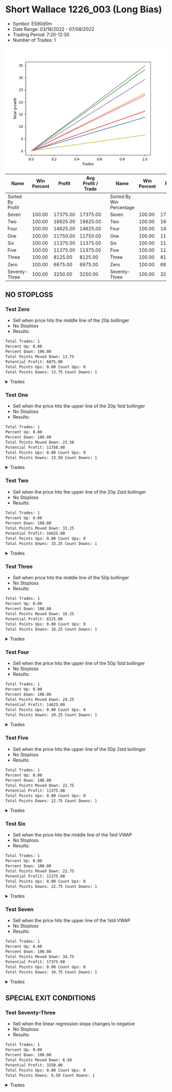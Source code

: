 # Short Wallace 1226_003 (Long Bias)
- Symbol: ES90d5m
- Date Range: 03/18/2022 - 07/08/2022
- Trading Period: 7:20-12:30
- Number of Trades: 1

![Plot](ShortWallace1226_003ES90d5m(LongBias).png)

| Name | Win Percent | Profit | Avg Profit / Trade |     | Name | Win Percent | Profit | Avg Profit / Trade |
| ---- | ----------- | ------ | ------------------ | --- | ---- | ----------- | ------ | ------------------ |
| Sorted By <br> Profit | | | | | Sorted By <br> Win Percentage ||||
| Seven | 100.00 | 17375.00 | 17375.00 |     | Seven | 100.00 | 17375.00 | 17375.00 |
| Two | 100.00 | 16625.00 | 16625.00 |     | Two | 100.00 | 16625.00 | 16625.00 |
| Four | 100.00 | 14625.00 | 14625.00 |     | Four | 100.00 | 14625.00 | 14625.00 |
| One | 100.00 | 11750.00 | 11750.00 |     | One | 100.00 | 11750.00 | 11750.00 |
| Six | 100.00 | 11375.00 | 11375.00 |     | Six | 100.00 | 11375.00 | 11375.00 |
| Five | 100.00 | 11375.00 | 11375.00 |     | Five | 100.00 | 11375.00 | 11375.00 |
| Three | 100.00 | 8125.00 | 8125.00 |     | Three | 100.00 | 8125.00 | 8125.00 |
| Zero | 100.00 | 6875.00 | 6875.00 |     | Zero | 100.00 | 6875.00 | 6875.00 |
| Seventy-Three | 100.00 | 3250.00 | 3250.00 |     | Seventy-Three | 100.00 | 3250.00 | 3250.00 |

## NO STOPLOSS

### Test Zero
* Sell when price hits the middle line of the 20p bollinger
* No Stoploss
* Results:
```
Total Trades: 1
Percent Up: 0.00
Percent Down: 100.00
Total Points Moved Down: 13.75
Potential Profit: 6875.00
Total Points Ups: 0.00 Count Ups: 0
Total Points Downs: 13.75 Count Downs: 1
```

<details><summary>Trades</summary>

<code>In: 2022-05-19 12:10:00		Out: 2022-05-19 12:18:25		Total Position Time: 08:25		Total Move Down: 13.75		Total to Date: 13.75</code> <br />


</details>

### Test One
* Sell when the price hits the upper line of the 20p 1std bollinger
* No Stoploss
* Results:
```
Total Trades: 1
Percent Up: 0.00
Percent Down: 100.00
Total Points Moved Down: 23.50
Potential Profit: 11750.00
Total Points Ups: 0.00 Count Ups: 0
Total Points Downs: 23.50 Count Downs: 1
```

<details><summary>Trades</summary>

<code>In: 2022-05-19 12:10:00		Out: 2022-05-19 12:24:50		Total Position Time: 14:50		Total Move Down: 23.50		Total to Date: 23.50</code> <br />


</details>

### Test Two
* Sell when the price hits the upper line of the 20p 2std bollinger
* No Stoploss
* Results:
```
Total Trades: 1
Percent Up: 0.00
Percent Down: 100.00
Total Points Moved Down: 33.25
Potential Profit: 16625.00
Total Points Ups: 0.00 Count Ups: 0
Total Points Downs: 33.25 Count Downs: 1
```

<details><summary>Trades</summary>

<code>In: 2022-05-19 12:10:00		Out: 2022-05-19 12:36:30		Total Position Time: 26:30		Total Move Down: 33.25		Total to Date: 33.25</code> <br />


</details>

### Test Three
* Sell when price hits the middle line of the 50p bollinger
* No Stoploss
* Results:
```
Total Trades: 1
Percent Up: 0.00
Percent Down: 100.00
Total Points Moved Down: 16.25
Potential Profit: 8125.00
Total Points Ups: 0.00 Count Ups: 0
Total Points Downs: 16.25 Count Downs: 1
```

<details><summary>Trades</summary>

<code>In: 2022-05-19 12:10:00		Out: 2022-05-19 12:21:15		Total Position Time: 11:15		Total Move Down: 16.25		Total to Date: 16.25</code> <br />


</details>

### Test Four
* Sell when the price hits the upper line of the 50p 1std bollinger
* No Stoploss
* Results:
```
Total Trades: 1
Percent Up: 0.00
Percent Down: 100.00
Total Points Moved Down: 29.25
Potential Profit: 14625.00
Total Points Ups: 0.00 Count Ups: 0
Total Points Downs: 29.25 Count Downs: 1
```

<details><summary>Trades</summary>

<code>In: 2022-05-19 12:10:00		Out: 2022-05-19 12:30:05		Total Position Time: 20:05		Total Move Down: 29.25		Total to Date: 29.25</code> <br />


</details>

### Test Five
* Sell when the price hits the upper line of the 50p 2std bollinger
* No Stoploss
* Results:
```
Total Trades: 1
Percent Up: 0.00
Percent Down: 100.00
Total Points Moved Down: 22.75
Potential Profit: 11375.00
Total Points Ups: 0.00 Count Ups: 0
Total Points Downs: 22.75 Count Downs: 1
```

<details><summary>Trades</summary>

<code>In: 2022-05-19 12:10:00		Out: 2022-05-19 12:50:00		Total Position Time: 40:00		Total Move Down: 22.75		Total to Date: 22.75</code> <br />


</details>

### Test Six
* Sell when the price hits the middle line of the 1std VWAP
* No Stoploss
* Results:
```
Total Trades: 1
Percent Up: 0.00
Percent Down: 100.00
Total Points Moved Down: 22.75
Potential Profit: 11375.00
Total Points Ups: 0.00 Count Ups: 0
Total Points Downs: 22.75 Count Downs: 1
```

<details><summary>Trades</summary>

<code>In: 2022-05-19 12:10:00		Out: 2022-05-19 12:24:45		Total Position Time: 14:45		Total Move Down: 22.75		Total to Date: 22.75</code> <br />


</details>

### Test Seven
* Sell when the price hits the upper line of the 1std VWAP
* No Stoploss
* Results:
```
Total Trades: 1
Percent Up: 0.00
Percent Down: 100.00
Total Points Moved Down: 34.75
Potential Profit: 17375.00
Total Points Ups: 0.00 Count Ups: 0
Total Points Downs: 34.75 Count Downs: 1
```

<details><summary>Trades</summary>

<code>In: 2022-05-19 12:10:00		Out: 2022-05-19 12:42:25		Total Position Time: 32:25		Total Move Down: 34.75		Total to Date: 34.75</code> <br />


</details>

## SPECIAL EXIT CONDITIONS 

### Test Seventy-Three
* Sell when the linear regression slope changes to negative
* No Stoploss
* Results:
```
Total Trades: 1
Percent Up: 0.00
Percent Down: 100.00
Total Points Moved Down: 6.50
Potential Profit: 3250.00
Total Points Ups: 0.00 Count Ups: 0
Total Points Downs: 6.50 Count Downs: 1
```

<details><summary>Trades</summary>

<code>In: 2022-05-19 12:10:00		Out: 2022-05-19 12:18:00		Total Position Time: 08:00		Total Move Down: 6.50		Total to Date: 6.50</code> <br />


</details>